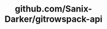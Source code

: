 ---
layout: post
title: github.com/Sanix-Darker/gitrowspack-api
categories: link
tags: [انگلیسی, گیت‌هاب, برنامه‌نویسی]
---